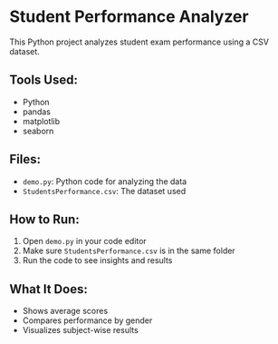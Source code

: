 # Student Performance Analyzer

This Python project analyzes student exam performance using a CSV dataset.

## Tools Used:
- Python
- pandas
- matplotlib
- seaborn

## Files:
- `demo.py`: Python code for analyzing the data
- `StudentsPerformance.csv`: The dataset used

##  How to Run:
1. Open `demo.py` in your code editor
2. Make sure `StudentsPerformance.csv` is in the same folder
3. Run the code to see insights and results

## What It Does:
- Shows average scores
- Compares performance by gender
- Visualizes subject-wise results

